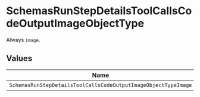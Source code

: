 # SchemasRunStepDetailsToolCallsCodeOutputImageObjectType

Always `image`.


## Values

| Name                                                           | Value                                                          |
| -------------------------------------------------------------- | -------------------------------------------------------------- |
| `SchemasRunStepDetailsToolCallsCodeOutputImageObjectTypeImage` | image                                                          |